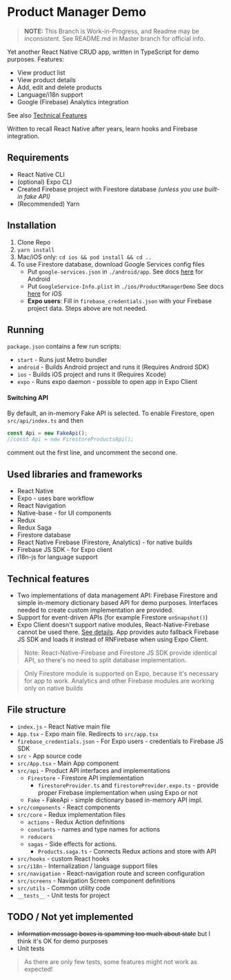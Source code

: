 # Product Manager Demo

> **NOTE:** This Branch is Work-in-Progress, and Readme may be inconsistent.
>See README.md in Master branch for official info. 

Yet another React Native CRUD app, written in
TypeScript for demo purposes. Features:
- View product list
- View product details
- Add, edit and delete products
- Language/i18n support
- Google (Firebase) Analytics integration

See also [Technical Features](#technical-features)

Written to recall React Native after years, learn hooks
and Firebase integration.

## Requirements
* React Native CLI
* (optional) Expo CLI
* Created Firebase project with Firestore database
_(unless you use built-in fake API)_
* (Recommended) Yarn

## Installation
1. Clone Repo
2. `yarn install`
3. Mac/iOS only: `cd ios && pod install && cd ..`
4. To use Firestore database, download Google Services config files
   - Put `google-services.json` in `./android/app`.
   See docs [here](https://invertase.io/oss/react-native-firebase/quick-start/android-firebase-credentials) 
   for Android
   - Put `GoogleService-Info.plist` in `./ios/ProductManagerDemo`
   See docs [here](https://invertase.io/oss/react-native-firebase/quick-start/ios-firebase-credentials)
   for iOS
   - **Expo users**: Fill in `firebase_credentials.json` with your
   Firebase project data. Steps above are not needed.

## Running
`package.json` contains a few run scripts:
* `start` - Runs just Metro bundler
* `android` - Builds Android project and runs it (Requires Android SDK)
* `ios` - Builds iOS project and runs it (Requires Xcode)
* `expo` - Runs expo daemon - possible to open app in Expo Client

#### Switching API
By default, an in-memory Fake API is selected. To enable Firestore,
open `src/api/index.ts` and then
```typescript
const Api = new FakeApi();
//const Api = new FirestoreProductsApi();
```
comment out the first line, and uncomment the second one.

## Used libraries and frameworks
* React Native
* Expo - uses bare workflow
* React Navigation 
* Native-base - for UI components
* Redux
* Redux Saga
* Firestore database
* React Native Firebase (Firestore, Analytics) - for native builds 
* Firebase JS SDK - for Expo client
* i18n-js for language support

## Technical features
* Two implementations of data management API: Firebase Firestore
and simple in-memory dictionary based API for demo purposes. Interfaces
needed to create custom implementation are provided.
* Support for event-driven APIs (for example Firestore `onSnapshot()`)
* Expo Client doesn't support native modules, React-Native-Firebase
cannot be used there. [See details](https://docs.expo.io/versions/v36.0.0/guides/using-firebase/).
App provides auto fallback Firebase JS SDK and loads it instead of RNFirebase
when using Expo Client.
> Note: React-Native-Firebase and Firestore JS SDK provide identical API,
> so there's no need to split database implementation.

> Only Firestore module is supported on Expo, because it's necessary
> for app to work.
>Analytics and other Firebase modules are working only on native builds

## File structure
* `index.js` - React Native main file
* `App.tsx` - Expo main file. Redirects to `src/app.tsx`
* `firebase_credentials.json` - For Expo users - credentials
 to Firebase JS SDK
* `src` - App source code
* `src/App.tsx` - Main App component
* `src/api` - Product API interfaces and implementations
  - `Firestore` - Firestore API implementation
    - `firestoreProvider.ts` and `firestoreProvider.expo.ts` - 
    provide proper Firebase implementation when using Expo or not
  - `Fake` - FakeApi - simple dictionary based in-memory API impl.
* `src/components` - React components
* `src/core` - Redux implementation files
  - `actions` - Redux Action definitions
  - `constants` - names and type names for actions
  - `reducers`
  - `sagas` - Side effects for actions.
    - `Products.saga.ts` - Connects Redux actions and store with API
* `src/hooks` - custom React hooks
* `src/i18n` - Internalization / language support files
* `src/navigation` - React-navigation route and screen configuration
* `src/screens` - Navigation Screen component definitions
* `src/utils` - Common utility code
* `__tests__` - Unit tests for project

## TODO / Not yet implemented
* ~~Information message boxes is spamming too much about state~~
but I think it's OK for demo purposes
* Unit tests
> As there are only few tests, some features might not work as expected!
